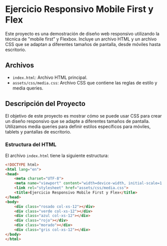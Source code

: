 # Ejercicio Responsivo Mobile First y Flex

Este proyecto es una demostración de diseño web responsivo utilizando la técnica de "mobile first" y Flexbox. Incluye un archivo HTML y un archivo CSS que se adaptan a diferentes tamaños de pantalla, desde móviles hasta escritorio.

## Archivos

- `index.html`: Archivo HTML principal.
- `assets/css/media.css`: Archivo CSS que contiene las reglas de estilo y media queries.

## Descripción del Proyecto

El objetivo de este proyecto es mostrar cómo se puede usar CSS para crear un diseño responsivo que se adapte a diferentes tamaños de pantalla. Utilizamos media queries para definir estilos específicos para móviles, tablets y pantallas de escritorio.

### Estructura del HTML

El archivo `index.html` tiene la siguiente estructura:

```html
<!DOCTYPE html>
<html lang="en">
<head>
    <meta charset="UTF-8">
    <meta name="viewport" content="width=device-width, initial-scale=1.0">
    <link rel="stylesheet" href="assets/css/media.css"> 
    <title>Ejercicio Responsivo Mobile First y Flex</title>
</head>
<body>
    <div class="rosado col-xs-12"></div>
    <div class="verde col-xs-12"></div>
    <div class="azul col-xs-12"></div>
    <div class="rojo"></div>
    <div class="morado"></div>
    <div class="gris col-xs-12"></div>
</body>
</html>

